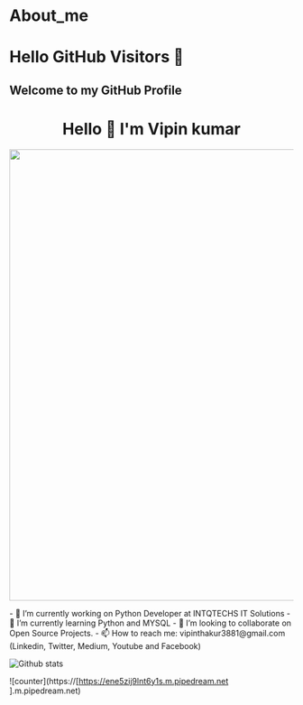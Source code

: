 # About_me

# Hello GitHub Visitors 👋
## Welcome to my GitHub Profile	
<h1 align = "center"> Hello 👋 I'm Vipin kumar </h1>	
 <img src="https://media2.giphy.com/media/2wh5K6dS9glKGCKVbK/giphy.gif?cid=ecf05e47kcvlt9zkl30zlc81dha8sqg4b0m94qmrb19fasez&rid=giphy.gif&ct=g"  width="800"  align = 'center'>	 


 <p align="center"> </p>	 
	- 🔭 I’m currently working on Python Developer at INTQTECHS IT Solutions
- 🌱 I’m currently learning Python and MYSQL	
- 👯 I’m looking to collaborate on Open Source Projects.	
- 📫 How to reach me: vipinthakur3881@gmail.com (Linkedin, Twitter, Medium, Youtube and Facebook)



![Github stats](https://github-readme-stats.vercel.app/api?username=Vipinkumar71)

![counter](https://[https://ene5zij9lnt6y1s.m.pipedream.net
].m.pipedream.net)


